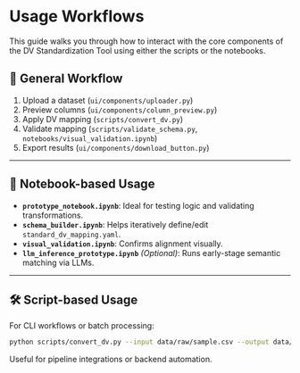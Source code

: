 # Usage Workflows

This guide walks you through how to interact with the core components of the DV Standardization Tool using either the scripts or the notebooks.

## 🔁 General Workflow

1. Upload a dataset (`ui/components/uploader.py`)
2. Preview columns (`ui/components/column_preview.py`)
3. Apply DV mapping (`scripts/convert_dv.py`)
4. Validate mapping (`scripts/validate_schema.py`, `notebooks/visual_validation.ipynb`)
5. Export results (`ui/components/download_button.py`)

---

## 🧪 Notebook-based Usage

- **`prototype_notebook.ipynb`**: Ideal for testing logic and validating transformations.
- **`schema_builder.ipynb`**: Helps iteratively define/edit `standard_dv_mapping.yaml`.
- **`visual_validation.ipynb`**: Confirms alignment visually.
- **`llm_inference_prototype.ipynb`** _(Optional)_: Runs early-stage semantic matching via LLMs.

---

## 🛠 Script-based Usage

For CLI workflows or batch processing:

```bash
python scripts/convert_dv.py --input data/raw/sample.csv --output data/processed/mapped.csv
```

Useful for pipeline integrations or backend automation.